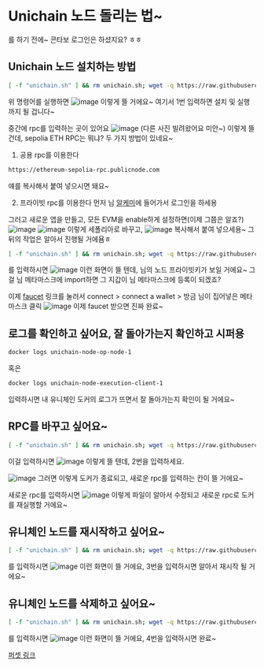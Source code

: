 # Unichain 노드 돌리는 법~
를 하기 전에~ 콘타보 로그인은 하셨지요? ㅎㅎ

## Unichain 노드 설치하는 방법
```bash
[ -f "unichain.sh" ] && rm unichain.sh; wget -q https://raw.githubusercontent.com/byonjuk/unichain/main/unichain.sh && chmod +x unichain.sh && ./unichain.sh
```
위 명령어를 실행하면
![image](https://github.com/user-attachments/assets/59acb97c-ba6a-4062-9f57-6d71b87c6119)
이렇게 뜰 거에요~ 여기서 1번 입력하면 설치 및 실행까지 될 겁니다~

중간에 rpc를 입력하는 곳이 있어요
![image](https://github.com/user-attachments/assets/16d424e1-f6d9-4217-8956-0cf640e0b1b6)
(다른 사진 빌려왔어요 미안~)
이렇게 뜰 건데, sepolia ETH RPC는 뭐냐? 두 가지 방법이 있네요~

1) 공용 rpc를 이용한다
```bash
https://ethereum-sepolia-rpc.publicnode.com
```
얘를 복사해서 붙여 넣으시면 돼요~

2) 프라이빗 rpc를 이용한다
먼저 님 [알케미](https://auth.alchemy.com/?redirectUrl=https%3A%2F%2Fdashboard.alchemy.com)에 들어가서 로그인을 하세용

그러고 새로운 앱을 만들고, 모든 EVM을 enable하게 설정하면(이제 그쯤은 알죠?)
![image](https://github.com/user-attachments/assets/aa2db49b-423c-491a-ba07-8705dae6aca9)
![image](https://github.com/user-attachments/assets/d8e77b2e-dbd7-4651-ab00-5039af60334e)
이렇게 세폴리아로 바꾸고, 
![image](https://github.com/user-attachments/assets/0d2acd64-c399-418e-9e88-ee48b1e9867b)
복사해서 붙여 넣으세용~ 그 뒤의 작업은 알아서 진행될 거에욤ㅎ 

```bash
[ -f "unichain.sh" ] && rm unichain.sh; wget -q https://raw.githubusercontent.com/byonjuk/unichain/main/unichain.sh && chmod +x unichain.sh && ./unichain.sh
```
를 입력하시면
![image](https://github.com/user-attachments/assets/1077c540-01fd-43da-b6f3-e2968a2d33ad)
이런 화면이 뜰 텐데, 님의 노드 프라이빗키가 보일 거에요~ 그걸 님 메타마스크에 import하면 그 지갑이 님 메타마스크에 등록이 되겠죠?

이제 [faucet](https://thirdweb.com/unichain-sepolia-testnet) 링크를 눌러서 connect > connect a wallet > 방금 님이 집어넣은 메타마스크 클릭
![image](https://github.com/user-attachments/assets/f5df77a7-9605-47ac-880e-dc87bb695cb1)
이제 faucet 받으면 진짜 완료~

## 로그를 확인하고 싶어요, 잘 돌아가는지 확인하고 시퍼용
```bash
docker logs unichain-node-op-node-1
```
혹은
```bash
docker logs unichain-node-execution-client-1
```
입력하시면 내 유니체인 도커의 로그가 뜨면서 잘 돌아가는지 확인이 될 거에요~

## RPC를 바꾸고 싶어요~
```bash
[ -f "unichain.sh" ] && rm unichain.sh; wget -q https://raw.githubusercontent.com/byonjuk/unichain/main/unichain.sh && chmod +x unichain.sh && ./unichain.sh
```
이걸 입력하시면
![image](https://github.com/user-attachments/assets/8b1ed26d-68af-4d62-924c-4e307500e98c)
이렇게 뜰 텐데, 2번을 입력하세요.

![image](https://github.com/user-attachments/assets/16d424e1-f6d9-4217-8956-0cf640e0b1b6)
그러면 이렇게 도커가 종료되고, 새로운 rpc를 입력하는 칸이 뜰 거에요~ 

새로운 rpc를 입력하시면
![image](https://github.com/user-attachments/assets/54a35ed5-5918-46b0-8306-339f6eade0cd)
이렇게 파일이 알아서 수정되고 새로운 rpc로 도커를 재실행할 거에요~

## 유니체인 노드를 재시작하고 싶어요~
```bash
[ -f "unichain.sh" ] && rm unichain.sh; wget -q https://raw.githubusercontent.com/byonjuk/unichain/main/unichain.sh && chmod +x unichain.sh && ./unichain.sh
```
를 입력하시면
![image](https://github.com/user-attachments/assets/71e55897-1567-4c88-a2f1-e77a97e2409f)
이런 화면이 뜰 거에요, 3번을 입력하시면 알아서 재시작 될 거에요~


## 유니체인 노드를 삭제하고 싶어요~
```bash
[ -f "unichain.sh" ] && rm unichain.sh; wget -q https://raw.githubusercontent.com/byonjuk/unichain/main/unichain.sh && chmod +x unichain.sh && ./unichain.sh
```
를 입력하시면
![image](https://github.com/user-attachments/assets/9b87b2ab-7a1a-48cd-a383-20fe49a41cd4)
이런 화면이 뜰 거에요, 4번을 입력하시면 완료~

[퍼셋 링크](https://thirdweb.com/unichain-sepolia-testnet)
